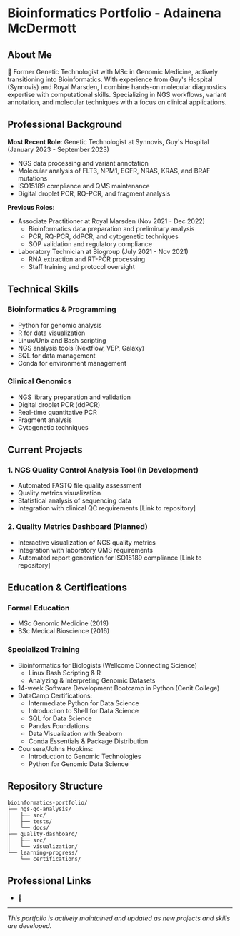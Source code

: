 # Bioinformatics Portfolio - Adainena McDermott

## About Me
🧬 Former Genetic Technologist with MSc in Genomic Medicine, actively transitioning into Bioinformatics. With experience from Guy's Hospital (Synnovis) and Royal Marsden, I combine hands-on molecular diagnostics expertise with computational skills. Specializing in NGS workflows, variant annotation, and molecular techniques with a focus on clinical applications.

## Professional Background
**Most Recent Role**: Genetic Technologist at Synnovis, Guy's Hospital (January 2023 - September 2023)
- NGS data processing and variant annotation
- Molecular analysis of FLT3, NPM1, EGFR, NRAS, KRAS, and BRAF mutations
- ISO15189 compliance and QMS maintenance
- Digital droplet PCR, RQ-PCR, and fragment analysis

**Previous Roles**:
- Associate Practitioner at Royal Marsden (Nov 2021 - Dec 2022)
  - Bioinformatics data preparation and preliminary analysis
  - PCR, RQ-PCR, ddPCR, and cytogenetic techniques
  - SOP validation and regulatory compliance
- Laboratory Technician at Biogroup (July 2021 - Nov 2021)
  - RNA extraction and RT-PCR processing
  - Staff training and protocol oversight

## Technical Skills
### Bioinformatics & Programming
- Python for genomic analysis
- R for data visualization
- Linux/Unix and Bash scripting
- NGS analysis tools (Nextflow, VEP, Galaxy)
- SQL for data management
- Conda for environment management

### Clinical Genomics
- NGS library preparation and validation
- Digital droplet PCR (ddPCR)
- Real-time quantitative PCR
- Fragment analysis
- Cytogenetic techniques

## Current Projects

### 1. NGS Quality Control Analysis Tool (In Development)
- Automated FASTQ file quality assessment
- Quality metrics visualization
- Statistical analysis of sequencing data
- Integration with clinical QC requirements
[Link to repository]

### 2. Quality Metrics Dashboard (Planned)
- Interactive visualization of NGS quality metrics
- Integration with laboratory QMS requirements
- Automated report generation for ISO15189 compliance
[Link to repository]

## Education & Certifications
### Formal Education
- MSc Genomic Medicine (2019)
- BSc Medical Bioscience (2016)

### Specialized Training
- Bioinformatics for Biologists (Wellcome Connecting Science)
  - Linux Bash Scripting & R
  - Analyzing & Interpreting Genomic Datasets
- 14-week Software Development Bootcamp in Python (Cenit College)
- DataCamp Certifications:
  - Intermediate Python for Data Science
  - Introduction to Shell for Data Science
  - SQL for Data Science
  - Pandas Foundations
  - Data Visualization with Seaborn
  - Conda Essentials & Package Distribution
- Coursera/Johns Hopkins:
  - Introduction to Genomic Technologies
  - Python for Genomic Data Science

## Repository Structure
```
bioinformatics-portfolio/
├── ngs-qc-analysis/
│   ├── src/
│   ├── tests/
│   └── docs/
├── quality-dashboard/
│   ├── src/
│   └── visualization/
└── learning-progress/
    └── certifications/
```

## Professional Links
- 📧 

---
*This portfolio is actively maintained and updated as new projects and skills are developed.*
